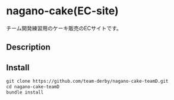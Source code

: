 # nagano-cake(EC-site)

チーム開発練習用のケーキ販売のECサイトです。

## Description

## Install

```vb
git clone https://github.com/team-derby/nagano-cake-teamD.git
cd nagano-cake-teamD
bundle install
```
